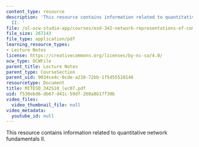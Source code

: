 ```yaml
---
content_type: resource
description: 'This resource contains information related to quantitative network fundamentals
  II. '
file: /ol-ocw-studio-app/courses/esd-342-network-representations-of-complex-engineering-systems-spring-2010/f530ebd6db67d41c59df260a8b17f30b_MITESD_342S10_lec07.pdf
file_size: 267143
file_type: application/pdf
learning_resource_types:
- Lecture Notes
license: https://creativecommons.org/licenses/by-nc-sa/4.0/
ocw_type: OCWFile
parent_title: Lecture Notes
parent_type: CourseSection
parent_uid: 9034ce4c-0cde-a210-72bb-1f5d55510146
resourcetype: Document
title: MITESD_342S10_lec07.pdf
uid: f530ebd6-db67-d41c-59df-260a8b17f30b
video_files:
  video_thumbnail_file: null
video_metadata:
  youtube_id: null
---
```

This resource contains information related to quantitative network fundamentals II. 